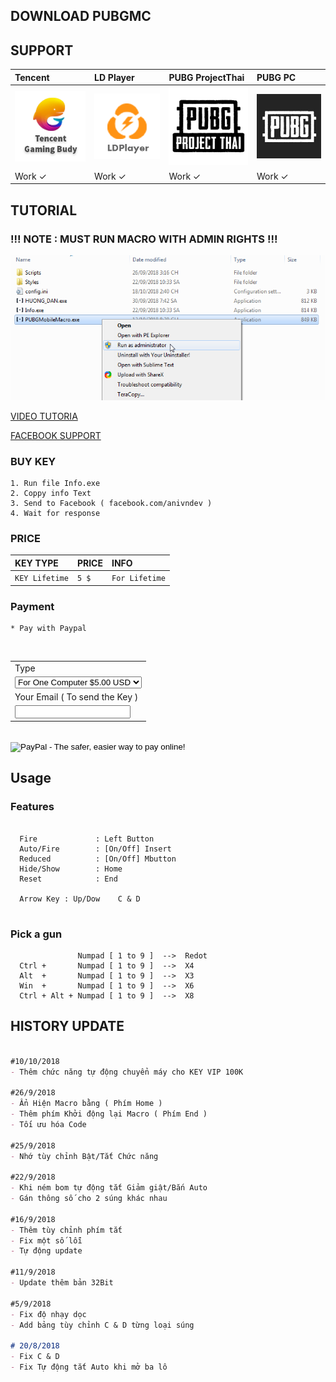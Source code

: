 ## **DOWNLOAD PUBGMC**

## **SUPPORT**

| Tencent   | LD Player            | PUBG ProjectThai     | PUBG PC             |
|:----------------------|:---------------------|:---------------------|:--------------------|
|![TGB](./img/TGB.png)  |![LDP](./img/LDP.png) |![PPT](./img/PPT.png) |![PPC](./img/PPC.jpg)|
|       Work ✓       |       Work ✓      |       Work ✓      |       Work ✓     |


## **TUTORIAL**

### **!!! NOTE : MUST RUN MACRO WITH ADMIN RIGHTS !!!** ###
![momo](./img/runass.png)

[VIDEO TUTORIA](https://www.youtube.com/watch?v=YaASdROkmgk)

[FACEBOOK SUPPORT](https://www.facebook.com/anivndev/)

<div class="fb-send-to-messenger test-fb-send-to-messenger" messenger_app_id="1678638095724206" page_id="1620812324898123" data-ref="" color="blue" size="large"> </div>

### **BUY KEY**

   ```BUYKEY
   1. Run file Info.exe
   2. Coppy info Text
   3. Send to Facebook ( facebook.com/anivndev )
   4. Wait for response
   ```

### **PRICE**

| KEY TYPE            | PRICE           | INFO                  |
|:--------------------|:--------------|:----------------------|
| `KEY Lifetime` | `5 $` | `For Lifetime`   |

   
### **Payment**

  ```Payment
  * Pay with Paypal
  ```


<br/>

<form action="https://www.paypal.com/cgi-bin/webscr" method="post" target="_top">
<input type="hidden" name="cmd" value="_s-xclick">
<input type="hidden" name="hosted_button_id" value="3TKLJ9ETUDP5Q">
<table>
<tr><td><input type="hidden" name="on0" value="Type">Type</td></tr><tr><td><select name="os0">
	<option value="For One Computer">For One Computer $5.00 USD</option>
	<option value="For All Computer">For All Computer $10.00 USD</option>
</select> </td></tr>
<tr><td><input type="hidden" name="on1" value="Your Email ( To send the Key )">Your Email ( To send the Key )</td></tr><tr><td><input type="text" name="os1" maxlength="200"></td></tr>
</table>
<input type="hidden" name="currency_code" value="USD">
<br/>
<input type="image" src="https://www.paypalobjects.com/en_US/i/btn/btn_buynowCC_LG.gif" border="0" name="submit" alt="PayPal - The safer, easier way to pay online!">
<img alt="" border="0" src="https://www.paypalobjects.com/en_US/i/scr/pixel.gif" width="1" height="1">
</form>



 
## **Usage**

### **Features**
 
  ```Features
    
    Fire             : Left Button
    Auto/Fire        : [On/Off] Insert
    Reduced          : [On/Off] Mbutton
    Hide/Show        : Home
    Reset            : End
  
    Arrow Key : Up/Dow    C & D
    
  ```
### **Pick a gun**
 
  ```chonsung
                 Numpad [ 1 to 9 ]  -->  Redot
    Ctrl +       Numpad [ 1 to 9 ]  -->  X4
    Alt  +       Numpad [ 1 to 9 ]  -->  X3
    Win  +       Numpad [ 1 to 9 ]  -->  X6
    Ctrl + Alt + Numpad [ 1 to 9 ]  -->  X8

  ```

## **HISTORY UPDATE**

```markdown

#10/10/2018
- Thêm chức năng tự động chuyển máy cho KEY VIP 100K

#26/9/2018
- Ẩn Hiện Macro bằng ( Phím Home )
- Thêm phím Khởi động lại Macro ( Phím End )
- Tối ưu hóa Code

#25/9/2018
- Nhớ tùy chỉnh Bật/Tắt Chức năng

#22/9/2018
- Khi ném bom tự động tắt Giảm giật/Bắn Auto
- Gán thông số cho 2 súng khác nhau

#16/9/2018
- Thêm tùy chỉnh phím tắt
- Fix một số lỗi
- Tự động update

#11/9/2018
- Update thêm bản 32Bit

#5/9/2018
- Fix độ nhạy dọc
- Add bảng tùy chỉnh C & D từng loại súng

# 20/8/2018
- Fix C & D 
- Fix Tự động tắt Auto khi mở ba lô

```
